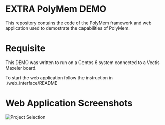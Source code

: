 EXTRA PolyMem DEMO
==================

This repository contains the code of the PolyMem framework and web application used to demostrate the capabilities of PolyMem.

Requisite
=========
This DEMO was written to run on a Centos 6 system connected to a Vectis Maxeler board.

To start the web application follow the instruction in ./web_interface/README 

Web Application Screenshots
===========================

![Project Selection](https://raw.githubusercontent.com/giuliostramondo//extra_polymem_demo/master/images/Extra_UVA_DEMO_Step1.png)
